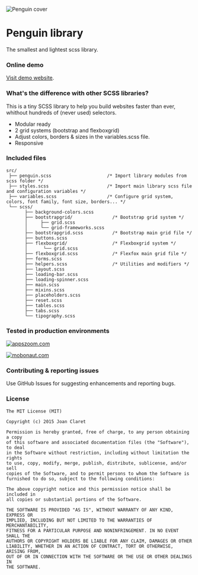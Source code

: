

![Penguin cover](http://penguin-library.github.io/demo/img/github/github-cover.png)

Penguin library
========================================
The smallest and lightest scss library.


### Online demo

[Visit demo website](http://penguin-library.github.io/).


### What's the difference with other SCSS libraries?

This is a tiny SCSS library to help you build websites faster than ever, whithout hundreds of (never used) selectors.

* Modular ready
* 2 grid systems (bootstrap and flexboxgrid)
* Adjust colors, borders & sizes in the variables.scss file.
* Responsive



### Included files

    src/
     ├── penguin.scss                     /* Import library modules from scss folder */
     ├── styles.scss                      /* Import main library scss file and configuration variables */
     ├── variables.scss                   /* Configure grid system, colors, font family, font size, borders... */
     └── scss/
           ├── background-colors.scss
           ├── bootstrapgrid/               /* Bootstrap grid system */
           │     ├── grid.scss
           │     └── grid-frameworks.scss
           ├── bootstrapgrid.scss           /* Bootstrap main grid file */
           ├── buttons.scss
           ├── flexboxgrid/                 /* Flexboxgrid system */
           │      └── grid.scss
           ├── flexboxgrid.scss             /* Flexfox main grid file */
           ├── forms.scss
           ├── helpers.scss                 /* Utilities and modifiers */
           ├── layout.scss
           ├── loading-bar.scss
           ├── loading-spinner.scss
           ├── main.scss
           ├── mixins.scss
           ├── placeholders.scss
           ├── reset.scss
           ├── tables.scss
           ├── tabs.scss
           └── tipography.scss

### Tested in production environments



[![appszoom.com][2]][1]

[1]: http://www.appszoom.com
[2]: http://penguin-library.github.io/demo/img/github/logo-appszoom.png


[![mobonaut.com][4]][3]

[3]: http://www.mobonaut.com
[4]: http://penguin-library.github.io/demo/img/github/logo-mobonaut.png




###  Contributing & reporting issues
Use GitHub Issues for suggesting enhancements and reporting bugs.

### License

    The MIT License (MIT)

    Copyright (c) 2015 Joan Claret

    Permission is hereby granted, free of charge, to any person obtaining a copy
    of this software and associated documentation files (the "Software"), to deal
    in the Software without restriction, including without limitation the rights
    to use, copy, modify, merge, publish, distribute, sublicense, and/or sell
    copies of the Software, and to permit persons to whom the Software is
    furnished to do so, subject to the following conditions:

    The above copyright notice and this permission notice shall be included in
    all copies or substantial portions of the Software.

    THE SOFTWARE IS PROVIDED "AS IS", WITHOUT WARRANTY OF ANY KIND, EXPRESS OR
    IMPLIED, INCLUDING BUT NOT LIMITED TO THE WARRANTIES OF MERCHANTABILITY,
    FITNESS FOR A PARTICULAR PURPOSE AND NONINFRINGEMENT. IN NO EVENT SHALL THE
    AUTHORS OR COPYRIGHT HOLDERS BE LIABLE FOR ANY CLAIM, DAMAGES OR OTHER
    LIABILITY, WHETHER IN AN ACTION OF CONTRACT, TORT OR OTHERWISE, ARISING FROM,
    OUT OF OR IN CONNECTION WITH THE SOFTWARE OR THE USE OR OTHER DEALINGS IN
    THE SOFTWARE.


